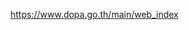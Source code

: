 https://www.dopa.go.th/main/web_index<title>https://www.gcc.go.th/%e0%b8%95%e0%b8%b4%e0%b8%94%e0%b8%95%e0%b9%88%e0%b8%ad%e0%b8%ab%e0%b8%99%e0%b9%88%e0%b8%a7%e0%b8%a2%e0%b8%87%e0%b8%b2%e0%b8%99%e0%b8%a0%e0%b8%b2%e0%b8%84%e0%b8%a3%e0%b8%b1%e0%b8%90index/%e0%b8%aa%e0%b8%b3%e0%b8%99%e0%b8%b1%e0%b8%81%e0%b8%99%e0%b8%b2%e0%b8%a2%e0%b8%81%e0%b8%a3%e0%b8%b1%e0%b8%90%e0%b8%a1%e0%b8%99%e0%b8%95%e0%b8%a3%e0%b8%b5/<title>
https://www.oic.go.th/INFOCENTER10/1020/<title>https://th.m.wikipedia.org/wiki/%E0%B8%AD%E0%B8%B3%E0%B9%80%E0%B8%A0%E0%B8%AD%E0%B9%80%E0%B8%A1%E0%B8%B7%E0%B8%AD%E0%B8%87%E0%B9%80%E0%B8%A5%E0%B8%A2a<title>16c0ed126ef55<title>https://ipinfo.io/account/search<title>https://www.dopa.go.th/main/web_index<title>https://www.histats.com/viewstats/?sid=4300431&ccid=1032

https://www.oic.go.th/infocenter7/762/#<title>https://th.m.wikipedia.org/wiki/%E0%B8%88%E0%B8%B1%E0%B8%87%E0%B8%AB%E0%B8%A7%E0%B8%B1%E0%B8%94%E0%B9%80%E0%B8%A5%E0%B8%A2a<title>16c0ed126ef55<title>https://ipinfo.io/account/search<title>https://www.dopa.go.th/main/web_index<title>https://www.histats.com/viewstats/?sid=4300431&ccid=1032

https://www.oic.go.th/INFOCENTER2/237/https://<title>www.pwa.co.th/province/branch/5520316<title>https://th.m.wikipedia.org/wiki/%E0%B9%80%E0%B8%97%E0%B8%A8%E0%B8%9A%E0%B8%B2%E0%B8%A5%E0%B9%80%E0%B8%A1%E0%B8%B7%E0%B8%AD%E0%B8%87%E0%B9%80%E0%B8%A5%E0%B8%A2a<title>16c0ed126ef55<title>https://ipinfo.io/account/search<title>https://www.dopa.go.th/main/web_index<title>https://www.histats.com/viewstats/?sid=4300431&ccid=1032
# The Go Programming Language

Go is an open source programming language that makes it easy to build simple,
reliable, and efficient software.

![Gopher image](https://golang.org/doc/gopher/fiveyears.jpg)
*Gopher image by [Renee French][rf], licensed under [Creative Commons 4.0 Attribution license][cc4-by].*

Our canonical Git repository is located at https://go.googlesource.com/go.
There is a mirror of the repository at https://github.com/golang/go.

Unless otherwise noted, the Go source files are distributed under the
BSD-style license found in the LICENSE file.

### Download and Install

#### Binary Distributions

Official binary distributions are available at https://go.dev/dl/.

After downloading a binary release, visit https://go.dev/doc/install
for installation instructions.

#### Install From Source

If a binary distribution is not available for your combination of
operating system and architecture, visit
https://go.dev/doc/install/source
for source installation instructions.

### Contributing

Go is the work of thousands of contributors. We appreciate your help!

To contribute, please read the contribution guidelines at https://go.dev/doc/contribute.

Note that the Go project uses the issue tracker for bug reports and
proposals only. See https://go.dev/wiki/Questions for a list of
places to ask questions about the Go language.

[rf]: https://reneefrench.blogspot.com/
[cc4-by]: https://creativecommons.org/licenses/by/4.0/
